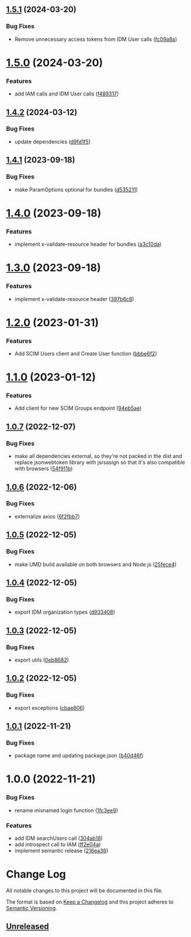 ## [1.5.1](https://github.com/philips-software/javascript-hsdp-sdk/compare/v1.5.0...v1.5.1) (2024-03-20)


### Bug Fixes

* Remove unnecessary access tokens from IDM User calls ([fc09a8a](https://github.com/philips-software/javascript-hsdp-sdk/commit/fc09a8abeead254892fe2b573aced955a62289b1))

# [1.5.0](https://github.com/philips-software/javascript-hsdp-sdk/compare/v1.4.2...v1.5.0) (2024-03-20)


### Features

* add IAM calls and IDM User calls ([f489317](https://github.com/philips-software/javascript-hsdp-sdk/commit/f48931727f8d0d83838665e3cbcd25803fd872be))

## [1.4.2](https://github.com/philips-software/javascript-hsdp-sdk/compare/v1.4.1...v1.4.2) (2024-03-12)


### Bug Fixes

* update dependencies ([d9fd1f5](https://github.com/philips-software/javascript-hsdp-sdk/commit/d9fd1f58c668b316014dc4a85f7fe8fcb33b4c9e))

## [1.4.1](https://github.com/philips-software/javascript-hsdp-sdk/compare/v1.4.0...v1.4.1) (2023-09-18)


### Bug Fixes

* make ParamOptions optional for bundles ([d535211](https://github.com/philips-software/javascript-hsdp-sdk/commit/d535211f0f1177096f39dfd7202351aa8c6578e9))

# [1.4.0](https://github.com/philips-software/javascript-hsdp-sdk/compare/v1.3.0...v1.4.0) (2023-09-18)


### Features

* implement x-validate-resource header for bundles ([a3c10da](https://github.com/philips-software/javascript-hsdp-sdk/commit/a3c10da1cc4fa4249cc8f161b231a0e1ffbf1ac2))

# [1.3.0](https://github.com/philips-software/javascript-hsdp-sdk/compare/v1.2.0...v1.3.0) (2023-09-18)


### Features

* implement x-validate-resource header ([397b6c8](https://github.com/philips-software/javascript-hsdp-sdk/commit/397b6c825e74c18663e1960da6cd54853f0e6e30))

# [1.2.0](https://github.com/philips-software/javascript-hsdp-sdk/compare/v1.1.0...v1.2.0) (2023-01-31)


### Features

* Add SCIM Users client and Create User function ([bbbe6f2](https://github.com/philips-software/javascript-hsdp-sdk/commit/bbbe6f27e49b5767333b11e3aa9e1592489c6b34))

# [1.1.0](https://github.com/philips-software/javascript-hsdp-sdk/compare/v1.0.7...v1.1.0) (2023-01-12)


### Features

* Add client for new SCIM Groups endpoint ([94eb5ae](https://github.com/philips-software/javascript-hsdp-sdk/commit/94eb5ae2d10d899e89bb8d1ccb2d571e61abfaff))

## [1.0.7](https://github.com/philips-software/javascript-hsdp-sdk/compare/v1.0.6...v1.0.7) (2022-12-07)


### Bug Fixes

* make all dependencies external, so they're not packed in the dist and replace jsonwebtoken library with jsrsasign so that it's also compatible with browsers ([54f911b](https://github.com/philips-software/javascript-hsdp-sdk/commit/54f911b867acaa1f3d01d69417f15d5c8d056adb))

## [1.0.6](https://github.com/philips-software/javascript-hsdp-sdk/compare/v1.0.5...v1.0.6) (2022-12-06)


### Bug Fixes

* externalize axios ([6f2fbb7](https://github.com/philips-software/javascript-hsdp-sdk/commit/6f2fbb77bac6a3968bf86bcdc1420f098ea6dc5e))

## [1.0.5](https://github.com/philips-software/javascript-hsdp-sdk/compare/v1.0.4...v1.0.5) (2022-12-05)


### Bug Fixes

* make UMD build available on both browsers and Node.js ([25fece4](https://github.com/philips-software/javascript-hsdp-sdk/commit/25fece4a46301a9eb770dd3803df828cf1aa5864))

## [1.0.4](https://github.com/philips-software/javascript-hsdp-sdk/compare/v1.0.3...v1.0.4) (2022-12-05)


### Bug Fixes

* export IDM organization types ([d933408](https://github.com/philips-software/javascript-hsdp-sdk/commit/d933408ab6b63827e890c5320d6e7fb57806b4bb))

## [1.0.3](https://github.com/philips-software/javascript-hsdp-sdk/compare/v1.0.2...v1.0.3) (2022-12-05)


### Bug Fixes

* export utils ([0eb8682](https://github.com/philips-software/javascript-hsdp-sdk/commit/0eb868228a98dee1f0b40917035420f189da753c))

## [1.0.2](https://github.com/philips-software/javascript-hsdp-sdk/compare/v1.0.1...v1.0.2) (2022-12-05)


### Bug Fixes

* export exceptions ([cbae806](https://github.com/philips-software/javascript-hsdp-sdk/commit/cbae806125d3f57e56bcce90ba5becab92edc469))

## [1.0.1](https://github.com/philips-software/javascript-hsdp-sdk/compare/v1.0.0...v1.0.1) (2022-11-21)


### Bug Fixes

* package name and updating package.json ([b40d46f](https://github.com/philips-software/javascript-hsdp-sdk/commit/b40d46fe1ec3391c462d5640b93378c69a61ac93))

# 1.0.0 (2022-11-21)


### Bug Fixes

* rename misnamed login function ([1fc3ee9](https://github.com/philips-software/javascript-hsdp-sdk/commit/1fc3ee9e8f111f739824fd4afc9a9ab37efac7f2))


### Features

* add IDM searchUsers call ([304ab18](https://github.com/philips-software/javascript-hsdp-sdk/commit/304ab18f248a09854681d331f2b01ff647f0c6d1))
* add introspect call to IAM ([ff2e04a](https://github.com/philips-software/javascript-hsdp-sdk/commit/ff2e04acf0fc15baee20522c49a7d75a35965fd0))
* implement semantic release ([216ea36](https://github.com/philips-software/javascript-hsdp-sdk/commit/216ea368791d4a7d09475e6ec24a7c83bc0898dd))

# Change Log

All notable changes to this project will be documented in this file.

The format is based on [Keep a Changelog](http://keepachangelog.com/)
and this project adheres to [Semantic Versioning](http://semver.org/).

## [Unreleased](https://github.com/philips-software/javascript-hsdp-sdk/tree/main)

<!--
This is a template to be used for describing the changelog
-----

# [1.0.1](https://github.com/philips-software/javascript-hsdp-sdk/compare/v1.0.0...v1.1.0)

### Features

* Explain added feature(s)

### Bug Fixes

* Explain the bug that is fixed!

### Breaking Changes

* Explain the breaking change!

# [1.0.0](https://github.com/philips-internal/javascript-hsdp-sdk/tree/v1.0.0)

* Some description
-->
